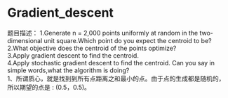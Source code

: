 # Gradient_descent
题目描述： 
1.Generate n = 2,000 points uniformly at random in the two-dimensional unit square.Which point do you expect the centroid to be?  
2.What objective does the centroid of the points optimize?  
3.Apply gradient descent to find the centroid.  
4.Apply stochastic gradient descent to find the centroid. Can you say in simple words,what the algorithm is doing?  
1、所谓质心，就是找到到所有点距离之和最小的点。由于点的生成都是随机的，所以期望的点是 : (0.5，0.5)。

